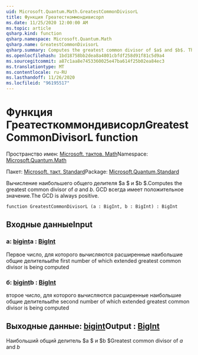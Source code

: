 ```yaml
---
uid: Microsoft.Quantum.Math.GreatestCommonDivisorL
title: Функция Греатесткоммондивисорл
ms.date: 11/25/2020 12:00:00 AM
ms.topic: article
qsharp.kind: function
qsharp.namespace: Microsoft.Quantum.Math
qsharp.name: GreatestCommonDivisorL
qsharp.summary: Computes the greatest common divisor of $a$ and $b$. The GCD is always positive.
ms.openlocfilehash: 1bd18758bb2dea8a4801cbfdf258d91f81c5d9a4
ms.sourcegitcommit: a87c1aa8e7453360025e47ba614f25b02ea84ec3
ms.translationtype: MT
ms.contentlocale: ru-RU
ms.lasthandoff: 11/26/2020
ms.locfileid: "96195517"
---
```

# <a name="greatestcommondivisorl-function"></a><span data-ttu-id="5ae20-102">Функция Греатесткоммондивисорл</span><span class="sxs-lookup"><span data-stu-id="5ae20-102">GreatestCommonDivisorL function</span></span>

<span data-ttu-id="5ae20-103">Пространство имен: [Microsoft. тактов. Math](xref:Microsoft.Quantum.Math)</span><span class="sxs-lookup"><span data-stu-id="5ae20-103">Namespace: [Microsoft.Quantum.Math](xref:Microsoft.Quantum.Math)</span></span>

<span data-ttu-id="5ae20-104">Пакет: [Microsoft. такт. Standard](https://nuget.org/packages/Microsoft.Quantum.Standard)</span><span class="sxs-lookup"><span data-stu-id="5ae20-104">Package: [Microsoft.Quantum.Standard](https://nuget.org/packages/Microsoft.Quantum.Standard)</span></span>


<span data-ttu-id="5ae20-105">Вычисление наибольшего общего делителя $a $ и $b $.</span><span class="sxs-lookup"><span data-stu-id="5ae20-105">Computes the greatest common divisor of $a$ and $b$.</span></span> <span data-ttu-id="5ae20-106">GCD всегда имеет положительное значение.</span><span class="sxs-lookup"><span data-stu-id="5ae20-106">The GCD is always positive.</span></span>

```qsharp
function GreatestCommonDivisorL (a : BigInt, b : BigInt) : BigInt
```


## <a name="input"></a><span data-ttu-id="5ae20-107">Входные данные</span><span class="sxs-lookup"><span data-stu-id="5ae20-107">Input</span></span>

### <a name="a--bigint"></a><span data-ttu-id="5ae20-108">a: [bigint](xref:microsoft.quantum.lang-ref.bigint)</span><span class="sxs-lookup"><span data-stu-id="5ae20-108">a : [BigInt](xref:microsoft.quantum.lang-ref.bigint)</span></span>

<span data-ttu-id="5ae20-109">Первое число, для которого вычисляются расширенные наибольшие общие делительы</span><span class="sxs-lookup"><span data-stu-id="5ae20-109">the first number of which extended greatest common divisor is being computed</span></span>


### <a name="b--bigint"></a><span data-ttu-id="5ae20-110">б: [bigint](xref:microsoft.quantum.lang-ref.bigint)</span><span class="sxs-lookup"><span data-stu-id="5ae20-110">b : [BigInt](xref:microsoft.quantum.lang-ref.bigint)</span></span>

<span data-ttu-id="5ae20-111">второе число, для которого вычисляются расширенные наибольшие общие делительы</span><span class="sxs-lookup"><span data-stu-id="5ae20-111">the second number of which extended greatest common divisor is being computed</span></span>



## <a name="output--bigint"></a><span data-ttu-id="5ae20-112">Выходные данные: [bigint](xref:microsoft.quantum.lang-ref.bigint)</span><span class="sxs-lookup"><span data-stu-id="5ae20-112">Output : [BigInt](xref:microsoft.quantum.lang-ref.bigint)</span></span>

<span data-ttu-id="5ae20-113">Наибольший общий делитель $a $ и $b $</span><span class="sxs-lookup"><span data-stu-id="5ae20-113">Greatest common divisor of $a$ and $b$</span></span>